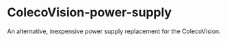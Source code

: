 # ColecoVision-power-supply
An alternative, inexpensive power supply replacement for the ColecoVision. 
